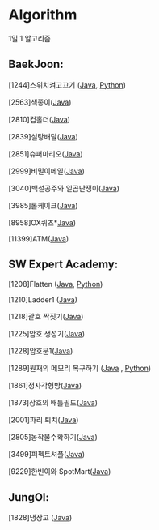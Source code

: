 # Algorithm
1일 1 알고리즘



## BaekJoon:


[1244]스위치켜고끄기 ([Java](https://github.com/nsh6547/Algorithm/blob/master/210201/BaekJoon_1244_%EC%8A%A4%EC%9C%84%EC%B9%98%EC%BC%9C%EA%B3%A0%EB%81%84%EA%B8%B0.java), [Python](https://github.com/nsh6547/Algorithm/blob/master/210201/BaekJoon_1244_%EC%8A%A4%EC%9C%84%EC%B9%98%EC%BC%9C%EA%B3%A0%EB%81%84%EA%B8%B0.py))

[2563]색종이([Java](https://github.com/nsh6547/Algorithm/blob/master/210209/BaekJoon_2563_%EC%83%89%EC%A2%85%EC%9D%B4.java))

[2810]컵홀더([Java](https://github.com/nsh6547/Algorithm/blob/master/210207/BaekJoon_2810_%EC%BB%B5%ED%99%80%EB%8D%94.java))

[2839]설탕배달([Java](https://github.com/nsh6547/Algorithm/blob/master/210216/BaekJoon_2839_%EC%84%A4%ED%83%95%EB%B0%B0%EB%8B%AC.java))

[2851]슈퍼마리오([Java](https://github.com/nsh6547/Algorithm/blob/master/210207/BaekJoon_2851_%EC%8A%88%ED%8D%BC%EB%A7%88%EB%A6%AC%EC%98%A4.java))

[2999]비밀이메일([Java](https://github.com/nsh6547/Algorithm/blob/master/210207/BaekJoon_2999_%EB%B9%84%EB%B0%80%EC%9D%B4%EB%A9%94%EC%9D%BC.java))

[3040]백설공주와 일곱난쟁이([Java](https://github.com/nsh6547/Algorithm/blob/master/210215/BaekJoon_3040_%EB%B0%B1%EC%84%A4%EA%B3%B5%EC%A3%BC%EC%99%80%EC%9D%BC%EA%B3%B1%EB%82%9C%EC%9F%81%EC%9D%B4.java))

[3985]롤케이크([Java](https://github.com/nsh6547/Algorithm/blob/master/210207/BaekJoon_3985_%EB%A1%A4%EC%BC%80%EC%9D%B4%ED%81%AC.java))

[8958]OX퀴즈*[Java](https://github.com/nsh6547/Algorithm/blob/master/210207/BaekJoon_8958_OX%ED%80%B4%EC%A6%88.java))

[11399]ATM([Java](https://github.com/nsh6547/Algorithm/blob/master/210207/BaekJoon_11399_ATM.java))


## SW Expert Academy:


[1208]Flatten ([Java](https://github.com/nsh6547/Algorithm/blob/master/210202/SW_Expert_1208_Flatten.java), [Python](https://github.com/nsh6547/Algorithm/blob/master/210202/SW_Expert_1208_Flatten.py))

[1210]Ladder1 ([Java](https://github.com/nsh6547/Algorithm/blob/master/210202/SWEA_1210_Ladder1.java))

[1218]괄호 짝짓기([Java](https://github.com/nsh6547/Algorithm/blob/master/210204/SWEA_1218_%EA%B4%84%ED%98%B8%EC%A7%9D%EC%A7%93%EA%B8%B0.java))

[1225]암호 생성기([Java](https://github.com/nsh6547/Algorithm/blob/master/210204/SWEA_1225_%EC%95%94%ED%98%B8%EC%83%9D%EC%84%B1%EA%B8%B0.java))

[1228]암호문1([Java](https://github.com/nsh6547/Algorithm/blob/master/210208/SWEA_1228_%EC%95%94%ED%98%B8%EB%AC%B81.java))

[1289]원재의 메모리 복구하기 ([Java](https://github.com/nsh6547/Algorithm/blob/master/210201/SW_Expert_1289_%EC%9B%90%EC%9E%AC%EC%9D%98%EB%A9%94%EB%AA%A8%EB%A6%AC%EB%B3%B5%EA%B5%AC%ED%95%98%EA%B8%B0.java) , [Python](https://github.com/nsh6547/Algorithm/blob/master/210201/SW_Expert_1289_%EC%9B%90%EC%9E%AC%EC%9D%98%20%EB%A9%94%EB%AA%A8%EB%A6%AC%20%EB%B3%B5%EA%B5%AC%ED%95%98%EA%B8%B0.py))

[1861]정사각형방([Java](https://github.com/nsh6547/Algorithm/blob/master/210205/SWEA_1861_%EC%A0%95%EC%82%AC%EA%B0%81%ED%98%95%EB%B0%A9.java))

[1873]상호의 배틀필드([Java](https://github.com/nsh6547/Algorithm/blob/master/210203/SWEA_1873_%EC%83%81%ED%98%B8%EC%9D%98%EB%B0%B0%ED%8B%80%ED%95%84%EB%93%9C.java))

[2001]파리 퇴치([Java](https://github.com/nsh6547/Algorithm/blob/master/210203/SWEA_2001_%ED%8C%8C%EB%A6%AC%ED%87%B4%EC%B9%98.java))

[2805]농작물수확하기([Java](https://github.com/nsh6547/Algorithm/blob/master/210203/SWEA_2085_%EB%86%8D%EC%9E%91%EB%AC%BC%EC%88%98%ED%99%95%ED%95%98%EA%B8%B0.java))

[3499]퍼펙트셔플([Java](https://github.com/nsh6547/Algorithm/blob/master/210205/SWEA_3499_%ED%8D%BC%ED%8E%99%ED%8A%B8%EC%85%94%ED%94%8C.java))

[9229]한빈이와 SpotMart([Java](https://github.com/nsh6547/Algorithm/blob/master/210208/SWEA_9229_%ED%95%9C%EB%B9%88%EC%9D%B4%EC%99%80SpotMart.java))

## JungOl:


[1828]냉장고 ([Java](https://github.com/nsh6547/Algorithm/blob/master/210216/JungOl_1828_%EB%83%89%EC%9E%A5%EA%B3%A0.java))
